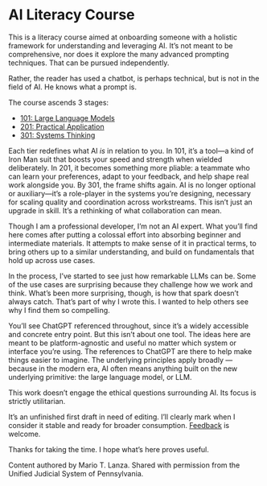 # AI Literacy Course

This is a literacy course aimed at onboarding someone with a holistic framework for understanding and leveraging AI. It’s not meant to be comprehensive, nor does it explore the many advanced prompting techniques. That can be pursued independently.

Rather, the reader has used a chatbot, is perhaps technical, but is not in the field of AI. He knows what a prompt is.

The course ascends 3 stages:

* [101: Large Language Models](./101/)
* [201: Practical Application](./201/)
* [301: Systems Thinking](./301/)

Each tier redefines what AI *is* in relation to you. In 101, it’s a tool—a kind of Iron Man suit that boosts your speed and strength when wielded deliberately. In 201, it becomes something more pliable: a teammate who can learn your preferences, adapt to your feedback, and help shape real work alongside you. By 301, the frame shifts again. AI is no longer optional or auxiliary—it’s a role-player in the systems you’re designing, necessary for scaling quality and coordination across workstreams. This isn’t just an upgrade in skill. It’s a rethinking of what collaboration can mean.

Though I am a professional developer, I’m not an AI expert. What you’ll find here comes after putting a colossal effort into absorbing beginner and intermediate materials.  It attempts to make sense of it in practical terms, to bring others up to a similar understanding, and build on fundamentals that hold up across use cases.

In the process, I’ve started to see just how remarkable LLMs can be. Some of the use cases are surprising because they challenge how we work and think. What’s been more surprising, though, is how that spark doesn’t always catch. That’s part of why I wrote this. I wanted to help others see why I find them so compelling.

You’ll see ChatGPT referenced throughout, since it’s a widely accessible and concrete entry point. But this isn’t about one tool. The ideas here are meant to be platform-agnostic and useful no matter which system or interface you’re using. The references to ChatGPT are there to help make things easier to imagine. The underlying principles apply broadly — because in the modern era, AI often means anything built on the new underlying primitive: the large language model, or LLM.

This work doesn’t engage the ethical questions surrounding AI. Its focus is strictly utilitarian.

It’s an unfinished first draft in need of editing. I’ll clearly mark when I consider it stable and ready for broader consumption. [Feedback](./FEEDBACK.md) is welcome.

Thanks for taking the time. I hope what’s here proves useful.

Content authored by Mario T. Lanza. Shared with permission from the Unified Judicial System of Pennsylvania.

